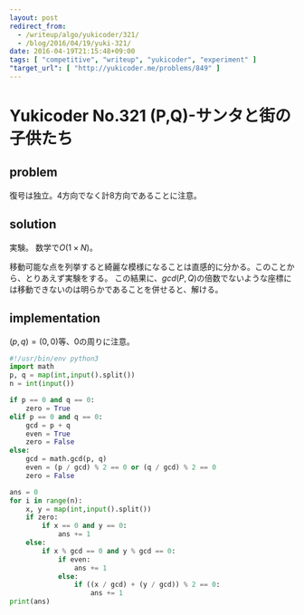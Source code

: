```yaml
---
layout: post
redirect_from:
  - /writeup/algo/yukicoder/321/
  - /blog/2016/04/19/yuki-321/
date: 2016-04-19T21:15:48+09:00
tags: [ "competitive", "writeup", "yukicoder", "experiment" ]
"target_url": [ "http://yukicoder.me/problems/849" ]
---
```


# Yukicoder No.321 (P,Q)-サンタと街の子供たち

## problem

復号は独立。$4$方向でなく計$8$方向であることに注意。

## solution

実験。
数学で$O(1 \times N)$。

移動可能な点を列挙すると綺麗な模様になることは直感的に分かる。このことから、とりあえず実験をする。
この結果に、$gcd(P,Q)$の倍数でないような座標には移動できないのは明らかであることを併せると、解ける。

## implementation

$(p, q) = (0, 0)$等、$0$の周りに注意。

``` python
#!/usr/bin/env python3
import math
p, q = map(int,input().split())
n = int(input())

if p == 0 and q == 0:
    zero = True
elif p == 0 and q == 0:
    gcd = p + q
    even = True
    zero = False
else:
    gcd = math.gcd(p, q)
    even = (p / gcd) % 2 == 0 or (q / gcd) % 2 == 0
    zero = False

ans = 0
for i in range(n):
    x, y = map(int,input().split())
    if zero:
        if x == 0 and y == 0:
            ans += 1
    else:
        if x % gcd == 0 and y % gcd == 0:
            if even:
                ans += 1
            else:
                if ((x / gcd) + (y / gcd)) % 2 == 0:
                    ans += 1
print(ans)
```
